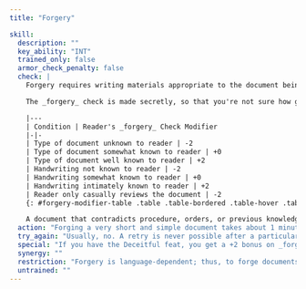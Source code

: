 ```yaml
---
title: "Forgery"

skill:
  description: ""
  key_ability: "INT"
  trained_only: false
  armor_check_penalty: false
  check: |
    Forgery requires writing materials appropriate to the document being forged, enough light or sufficient visual acuity to see the details of what you're writing, wax for seals (if appropriate), and some time. To forge a document on which the handwriting is not specific to a person (military orders, a government decree, a business ledger, or the like), you need only to have seen a similar document before, and you gain a +8 bonus on your check. To forge a signature, you need an autograph of that person to copy, and you gain a +4 bonus on the check. To forge a longer document written in the hand of some particular person, a large sample of that person's handwriting is needed.

    The _forgery_ check is made secretly, so that you're not sure how good your forgery is. As with _disguise_, you don't even need to make a check until someone examines the work. Your _forgery_ check is opposed by the _forgery_ check of the person who examines the document to check its authenticity. The examiner gains modifiers on his or her check if any of the conditions on the table below exist.

    |---
    | Condition | Reader's _forgery_ Check Modifier
    |-|-
    | Type of document unknown to reader | -2
    | Type of document somewhat known to reader | +0
    | Type of document well known to reader | +2
    | Handwriting not known to reader | -2
    | Handwriting somewhat known to reader | +0
    | Handwriting intimately known to reader | +2
    | Reader only casually reviews the document | -2
    {: #forgery-modifier-table .table .table-bordered .table-hover .table-striped data-caption="Table: Readers' Forgery Check Modifiers" }

    A document that contradicts procedure, orders, or previous knowledge, or one that requires sacrifice on the part of the person checking the document can increase that character's suspicion (and thus create favorable circumstances for the checker's opposing _forgery_ check).
  action: "Forging a very short and simple document takes about 1 minute. A longer or more complex document takes 1d4 minutes per page."
  try_again: "Usually, no. A retry is never possible after a particular reader detects a particular forgery. But the document created by the forger might still fool someone else. The result of a _forgery_ check for a particular document must be used for every instance of a different reader examining the document. No reader can attempt to detect a particular forgery more than once; if that one opposed check goes in favor of the forger, then the reader can't try using his own skill again, even if he's suspicious about the document."
  special: "If you have the Deceitful feat, you get a +2 bonus on _forgery_ checks."
  synergy: ""
  restriction: "Forgery is language-dependent; thus, to forge documents and detect forgeries, you must be able to read and write the language in question. A barbarian can't learn the _forgery_ skill unless he has learned to read and write."
  untrained: ""
---
```

